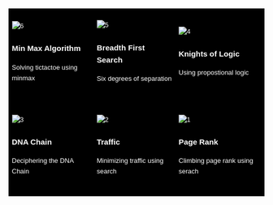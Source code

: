 <table
  style="margin-left:auto; margin-right:auto; width:100%; background:black; color:white; font-family: Verdana, Geneva, Tahoma, sans-serif; line-height: 1.6; font-size: 13px;">
  <tr">
    <td>
      <br/>
      <img src="https://i.ibb.co/Fnd6867/6.png" alt="6" border="0">
      <h3>Min Max Algorithm</h3>
      <p>Solving tictactoe using minmax</p>
      <br/>
    </td>
    <td>
      <br/>
      <img src="https://i.ibb.co/tsCkTWV/5.png" alt="5" border="0">
      <h3>Breadth First Search</h3>
      <p>Six degrees of separation</p>
      <br/>
    </td>
    <td>
      <br/>
      <img src="https://i.ibb.co/QHPNX1K/4.png" alt="4" border="0">
      <h3>Knights of Logic</h3>
      <p>Using propostional logic</p>
      <br/>
    </td>
    </tr>
    <tr>
      <td>
        <br/>
        <img src="https://i.ibb.co/423rd3F/3.png" alt="3" border="0">
        <h3>DNA Chain</h3>
        <p>Deciphering the DNA Chain</p>
        <br/>
      </td>
      <td>
        <br/>
        <img src="https://i.ibb.co/YtpJGdY/2.png" alt="2" border="0">
        <h3>Traffic</h3>
        <p>Minimizing traffic using search</p>
        <br/>
      </td>
      <td>
        <br/>
        <img src="https://i.ibb.co/PxGsjK0/1.png" alt="1" border="0">
        <h3>Page Rank</h3>
        <p>Climbing page rank using serach</p>
        <br/>
      </td>
    </tr>
</table>


